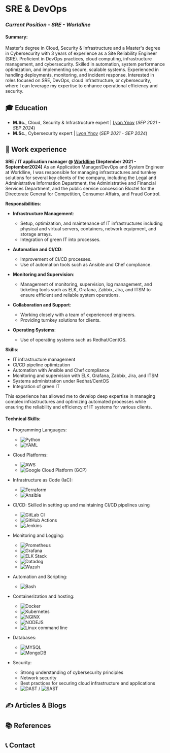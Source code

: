 # SRE & DevOps 
### _Current Position - SRE - Worldline_ 

#### Summary: 
Master's degree in Cloud, Security & Infrastructure and a Master's degree in Cybersecurity with 3 years of experience as a Site Reliability Engineer (SRE). Proficient in DevOps practices, cloud computing, infrastructure management, and cybersecurity. Skilled in automation, system performance optimization, and implementing secure, scalable systems. Experienced in handling deployments, monitoring, and incident response. Interested in roles focused on SRE, DevOps, cloud infrastructure, or cybersecurity, where I can leverage my expertise to enhance operational efficiency and security.

## 🎓 Education	  		
- **M.Sc.**, Cloud, Security & Infrastructure expert	| <a href="https://www.ynov.com/formations/informatique/mastere-expert-en-cloud-securite-infrastructure" target="_blank">Lyon Ynov</a> (_SEP 2021 - SEP 2024_)
- **M.Sc.**, Cybersecurity expert	| <a href="https://www.ynov.com/formations/cybersecurite/mastere-consultant-en-cybersecurite" target="_blank">Lyon Ynov</a> (_SEP 2021 - SEP 2024_)        		


## 💼 Work experience 
**SRE / IT application manager @ <a href="https://worldline.com/fr-fr/home" target="_blank">Worldline</a> (September 2021 - September2024)**
As an Application Manager/DevOps and System Engineer at Worldline, I was responsible for managing infrastructures and turnkey solutions for several key clients of the company, including the Legal and Administrative Information Department, the Administrative and Financial Services Department, and the public service concession Bloctel for the Directorate General for Competition, Consumer Affairs, and Fraud Control.

**Responsibilities**:

- **Infrastructure Management**:
  - Setup, optimization, and maintenance of IT infrastructures including physical and virtual servers, containers, network equipment, and storage arrays.
  - Integration of green IT into processes.

- **Automation and CI/CD**:
  - Improvement of CI/CD processes.
  - Use of automation tools such as Ansible and Chef compliance.

- **Monitoring and Supervision**:
  - Management of monitoring, supervision, log management, and ticketing tools such as ELK, Grafana, Zabbix, Jira, and ITSM to ensure efficient and reliable system operations.

- **Collaboration and Support**:
  - Working closely with a team of experienced engineers.
  - Providing turnkey solutions for clients.

- **Operating Systems**:
  - Use of operating systems such as Redhat/CentOS.

**Skills**:

- IT infrastructure management
- CI/CD pipeline optimization
- Automation with Ansible and Chef compliance
- Monitoring and supervision with ELK, Grafana, Zabbix, Jira, and ITSM
- Systems administration under Redhat/CentOS
- Integration of green IT

This experience has allowed me to develop deep expertise in managing complex infrastructures and optimizing automated processes while ensuring the reliability and efficiency of IT systems for various clients.



#### Technical Skills:
- Programming Languages: 
  - ![Python](https://img.shields.io/badge/Python-3776AB?style=for-the-badge&logo=python&logoColor=white) 
  - ![YAML](https://img.shields.io/badge/YAML-000000?style=for-the-badge&logo=yaml&logoColor=white) 

- Cloud Platforms: 
  - ![AWS](https://img.shields.io/badge/AWS-232F3E?style=for-the-badge&logo=amazon-aws&logoColor=white) 
  - ![Google Cloud Platform (GCP)](https://img.shields.io/badge/GCP-4285F4?style=for-the-badge&logo=google-cloud&logoColor=white)

- Infrastructure as Code (IaC):
  - ![Terraform](https://img.shields.io/badge/Terraform-7B42BC?style=for-the-badge&logo=terraform&logoColor=white)
  - ![Ansible](https://img.shields.io/badge/Ansible-EE0000?style=for-the-badge&logo=ansible&logoColor=white) 

- CI/CD: Skilled in setting up and maintaining CI/CD pipelines using 
  - ![GitLab CI](https://img.shields.io/badge/GitLab-CI-FC6D26?style=for-the-badge&logo=gitlab&logoColor=white)
  - ![GitHub Actions](https://img.shields.io/badge/GitHub%20Actions-2088FF?style=for-the-badge&logo=github-actions&logoColor=white) 
  - ![Jenkins](https://img.shields.io/badge/Jenkins-D24939?style=for-the-badge&logo=jenkins&logoColor=white)

- Monitoring and Logging: 
  - ![Prometheus](https://img.shields.io/badge/Prometheus-E6522C?style=for-the-badge&logo=prometheus&logoColor=white)
  - ![Grafana](https://img.shields.io/badge/Grafana-F46800?style=for-the-badge&logo=grafana&logoColor=white)
  - ![ELK Stack](https://img.shields.io/badge/ELK-005571?style=for-the-badge&logo=elastic-stack&logoColor=white)
  - ![Datadog](https://img.shields.io/badge/Datadog-632CA6?style=for-the-badge&logo=datadog&logoColor=white) 
  - ![Wazuh](https://img.shields.io/badge/Wazuh-004680?style=for-the-badge&logo=wazuh&logoColor=white) 

- Automation and Scripting: 
  - ![Bash](https://img.shields.io/badge/Bash-4EAA25?style=for-the-badge&logo=gnu-bash&logoColor=white)

- Containerization and hosting: 
  - ![Docker](https://img.shields.io/badge/Docker-2496ED?style=for-the-badge&logo=docker&logoColor=white)
  - ![Kubernetes](https://img.shields.io/badge/Kubernetes-326CE5?style=for-the-badge&logo=kubernetes&logoColor=white) 
  - ![NGINX](https://img.shields.io/badge/NGINX-009639?style=for-the-badge&logo=nginx&logoColor=white)
  - ![NODEJS](https://img.shields.io/badge/Node.js-43853D?style=for-the-badge&logo=node.js&logoColor=white)
  - ![Linux command line](https://img.shields.io/badge/Linux-FCC624?style=for-the-badge&logo=linux&logoColor=black)

- Databases: 
  - ![MYSQL](https://img.shields.io/badge/MySQL-00000F?style=for-the-badge&logo=mysql&logoColor=white)
  - ![MongoDB](https://img.shields.io/badge/MongoDB-4EA94B?style=for-the-badge&logo=mongodb&logoColor=white)

- Security: 
  - Strong understanding of cybersecurity principles
  - Network security
  - Best practices for securing cloud infrastructure and applications
  - ![DAST](https://img.shields.io/badge/DAST-blue?style=for-the-badge
  ) / ![SAST](https://img.shields.io/badge/SAST-004680?style=for-the-badge&logo=SAST&logoColor=white)




## ✍️ Articles & Blogs

## 📚 References

## 📞 Contact
